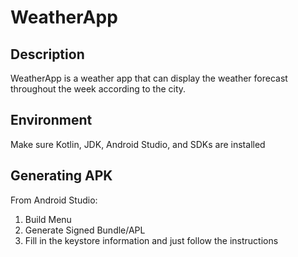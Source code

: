 # WeatherApp

## Description
WeatherApp is a weather app that can display the weather forecast throughout the week according to the city.

## Environment
Make sure Kotlin, JDK, Android Studio, and SDKs are installed

## Generating APK
From Android Studio:
1. Build Menu
2. Generate Signed Bundle/APL
3. Fill in the keystore information and just follow the instructions
